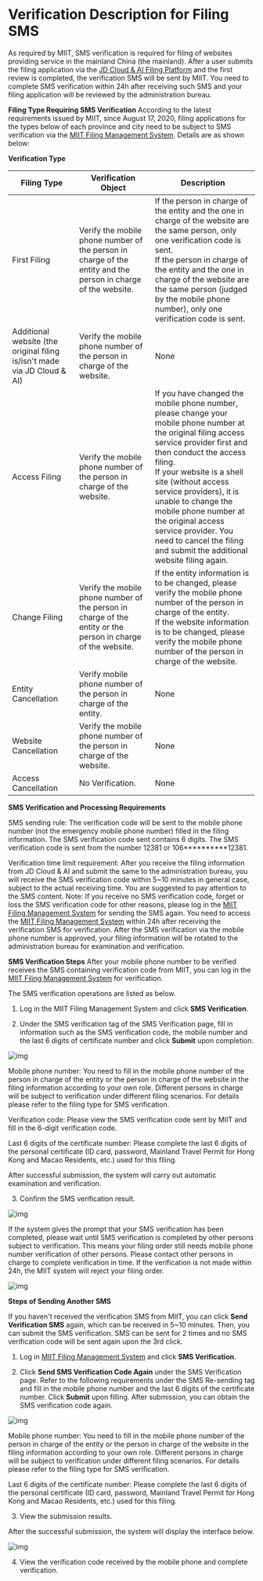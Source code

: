 # Verification Description for Filing SMS

As required by MIIT, SMS verification is required for filing of websites providing service in the mainland China (the mainland). After a user submits the filing application via the [JD Cloud & AI Filing Platform](https://record-console.jdcloud.com/) and the first review is completed, the verification SMS will be sent by MIIT. You need to complete SMS verification within 24h after receiving such SMS and your filing application will be reviewed by the administration bureau.

**Filing Type Requiring SMS Verification**
According to the latest requirements issued by MIIT, since August 17, 2020, filing applications for the types below of each province and city need to be subject to SMS verification via the [MIIT Filing Management System](https://beian.miit.gov.cn/#/Integrated/ComplaintA). Details are as shown below:



**Verification Type**

| **Filing Type** | **Verification Object**                                 | **Description**                                                     |
| ------------ | -------------------------------------------- | ------------------------------------------------------------ |
| First Filing     | Verify the mobile phone number of the person in charge of the entity and the person in charge of the website.           | If the person in charge of the entity and the one in charge of the website are the same person, only one verification code is sent.  <br/>If the person in charge of the entity and the one in charge of the website are the same person (judged by the mobile phone number), only one verification code is sent.|
| Additional website (the original filing is/isn't made via JD Cloud & AI) | Verify the mobile phone number of the person in charge of the website.                      |None                                                     |
| Access Filing | Verify the mobile phone number of the person in charge of the website.                      | If you have changed the mobile phone number, please change your mobile phone number at the original filing access service provider first and then conduct the access filing. <br/>If your website is a shell site (without access service providers), it is unable to change the mobile phone number at the original access service provider. You need to cancel the filing and submit the additional website filing again. |
| Change Filing | Verify the mobile phone number of the person in charge of the entity or the person in charge of the website.  | If the entity information is to be changed, please verify the mobile phone number of the person in charge of the entity. <br/>If the website information is to be changed, please verify the mobile phone number of the person in charge of the website. |
| Entity Cancellation     | Verify mobile phone number of the person in charge of the entity.                      | None                               |
| Website Cancellation     | Verify the mobile phone number of the person in charge of the website.                      | None                            |
| Access Cancellation     | No Verification.                    | None                            |


**SMS Verification and Processing Requirements**

SMS sending rule:
The verification code will be sent to the mobile phone number (not the emergency mobile phone number) filled in the filing information.
The SMS verification code sent contains 6 digits.
The SMS verification code is sent from the number 12381 or 106**********12381.

Verification time limit requirement:
After you receive the filing information from JD Cloud & AI and submit the same to the administration bureau, you will receive the SMS verification code within 5~10 minutes in general case, subject to the actual receiving time. You are suggested to pay attention to the SMS content.
Note: If you receive no SMS verification code, forget or loss the SMS verification code for other reasons, please log in the [MIIT Filing Management System](https://beian.miit.gov.cn/#/Integrated/ComplaintA) for sending the SMS again.
You need to access the [MIIT Filing Management System](https://beian.miit.gov.cn/#/Integrated/ComplaintA) within 24h after receiving the verification SMS for verification. After the SMS verification via the mobile phone number is approved, your filing information will be rotated to the administration bureau for examination and verification.


**SMS Verification Steps**
After your mobile phone number to be verified receives the SMS containing verification code from MIIT, you can log in the [MIIT Filing Management System](https://beian.miit.gov.cn/#/Integrated/ComplaintA) for verification.

The SMS verification operations are listed as below.

1. Log in the MIIT Filing Management System and click **SMS Verification**.

2. Under the SMS verification tag of the SMS Verification page, fill in information such as the SMS verification code, the mobile number and the last 6 digits of certificate number and click **Submit** upon completion.

![img](https://github.com/jdcloudcom/cn/blob/zhaomeichen-beian-20200818/documentation/Domain-Name-%26-License/Image-Domain/ZMC-Image-Domain/message-check-1.png)

Mobile phone number:
You need to fill in the mobile phone number of the person in charge of the entity or the person in charge of the website in the filing information according to your own role. Different persons in charge will be subject to verification under different filing scenarios. For details please refer to the filing type for SMS verification.

Verification code:
Please view the SMS verification code sent by MIIT and fill in the 6-digit verification code.

Last 6 digits of the certificate number:
Please complete the last 6 digits of the personal certificate (ID card, password, Mainland Travel Permit for Hong Kong and Macao Residents, etc.) used for this filing.

After successful submission, the system will carry out automatic examination and verification.

3. Confirm the SMS verification result.

![img](https://github.com/jdcloudcom/cn/blob/zhaomeichen-beian-20200818/documentation/Domain-Name-%26-License/Image-Domain/ZMC-Image-Domain/message-check-complete-1.png)

If the system gives the prompt that your SMS verification has been completed, please wait until SMS verification is completed by other persons subject to verification. This means your filing order still needs mobile phone number verification of other persons. Please contact other persons in charge to complete verification in time. If the verification is not made within 24h, the MIIT system will reject your filing order.

![img](https://github.com/jdcloudcom/cn/blob/zhaomeichen-beian-20200818/documentation/Domain-Name-%26-License/Image-Domain/ZMC-Image-Domain/message-check-another-1.png)

**Steps of Sending Another SMS**

If you haven't received the verification SMS from MIIT, you can click **Send Verification SMS** again, which can be received in 5~10 minutes. Then, you can submit the SMS verification. SMS can be sent for 2 times and no SMS verification code will be sent again upon the 3rd click.

1. Log in [MIIT Filing Management System](https://beian.miit.gov.cn/#/Integrated/ComplaintA) and click **SMS Verification**.

2. Click **Send SMS Verification Code Again** under the SMS Verification page. Refer to the following requirements under the SMS Re-sending tag and fill in the mobile phone number and the last 6 digits of the certificate number. Click **Submit** upon filling. After submission, you can obtain the SMS verification code again.

![img](https://github.com/jdcloudcom/cn/blob/zhaomeichen-beian-20200818/documentation/Domain-Name-%26-License/Image-Domain/ZMC-Image-Domain/message-check-again-1.png)

Mobile phone number:
You need to fill in the mobile phone number of the person in charge of the entity or the person in charge of the website in the filing information according to your own role. Different persons in charge will be subject to verification under different filing scenarios. For details please refer to the filing type for SMS verification.

Last 6 digits of the certificate number:
Please complete the last 6 digits of the personal certificate (ID card, password, Mainland Travel Permit for Hong Kong and Macao Residents, etc.) used for this filing.


3. View the submission results.

After the successful submission, the system will display the interface below.

![img](https://github.com/jdcloudcom/cn/blob/zhaomeichen-beian-20200818/documentation/Domain-Name-%26-License/Image-Domain/ZMC-Image-Domain/message-check-code-1.png)

4. View the verification code received by the mobile phone and complete verification.
